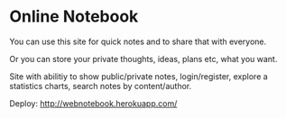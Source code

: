 # Online Notebook
You can use this site for quick notes and to share that with everyone.

Or you can store your private thoughts, ideas, plans etc, what you want.

Site with abilitiy to show public/private notes, login/register, explore a statistics charts, search notes by content/author.

Deploy: http://webnotebook.herokuapp.com/
